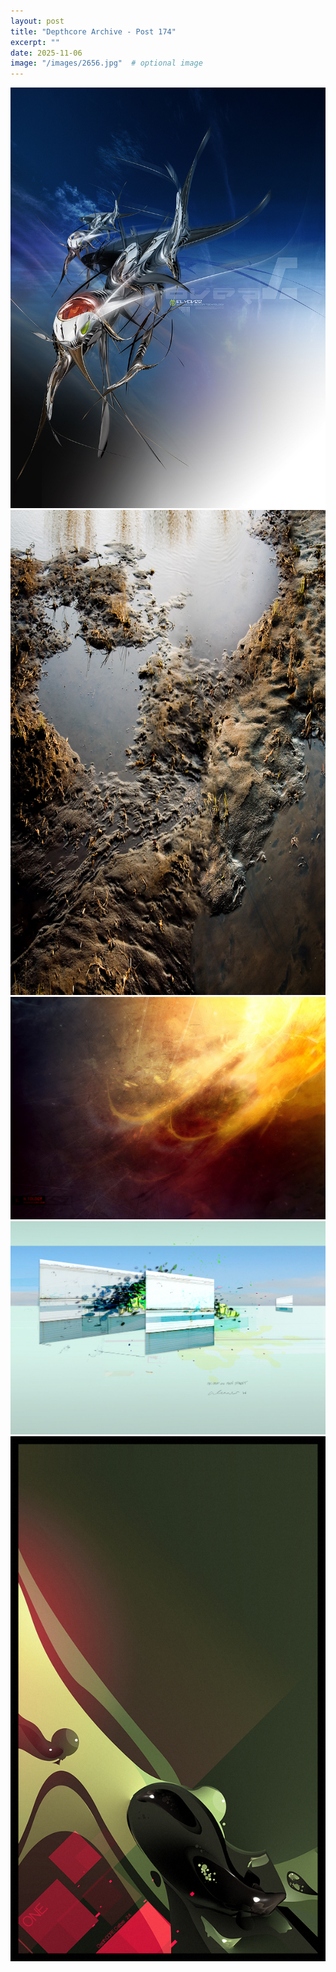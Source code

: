 ```yaml
---
layout: post
title: "Depthcore Archive - Post 174"
excerpt: ""
date: 2025-11-06
image: "/images/2656.jpg"  # optional image
---
```


<img src="/images/2656.jpg">
<img src="/images/2659.jpg" alt="2659.jpg"/>
<img src="/images/2660.jpg" alt="2660.jpg"/>
<img src="/images/2662.jpg" alt="2662.jpg"/>
<img src="/images/2664.jpg" alt="2664.jpg"/>
